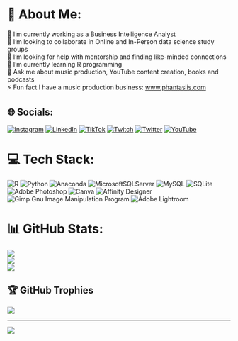 # 💫 About Me:
🔭 I’m currently working as a Business Intelligence Analyst<br>👯 I’m looking to collaborate in Online and In-Person data science study groups<br>🤝 I’m looking for help with mentorship and finding like-minded connections<br>🌱 I’m currently learning R programming<br>💬 Ask me about music production, YouTube content creation, books and podcasts<br>⚡ Fun fact I have a music production business: www.phantasiis.com


## 🌐 Socials:
[![Instagram](https://img.shields.io/badge/Instagram-%23E4405F.svg?logo=Instagram&logoColor=white)](https://instagram.com/@phantasiis) [![LinkedIn](https://img.shields.io/badge/LinkedIn-%230077B5.svg?logo=linkedin&logoColor=white)](https://linkedin.com/in/ernestoanalyst) [![TikTok](https://img.shields.io/badge/TikTok-%23000000.svg?logo=TikTok&logoColor=white)](https://tiktok.com/@phantasiis) [![Twitch](https://img.shields.io/badge/Twitch-%239146FF.svg?logo=Twitch&logoColor=white)](https://twitch.tv/its_phantasiis) [![Twitter](https://img.shields.io/badge/Twitter-%231DA1F2.svg?logo=Twitter&logoColor=white)](https://twitter.com/@phantasiis) [![YouTube](https://img.shields.io/badge/YouTube-%23FF0000.svg?logo=YouTube&logoColor=white)](https://youtube.com/@Phantasiis) 

# 💻 Tech Stack:
![R](https://img.shields.io/badge/r-%23276DC3.svg?style=flat&logo=r&logoColor=white) ![Python](https://img.shields.io/badge/python-3670A0?style=flat&logo=python&logoColor=ffdd54) ![Anaconda](https://img.shields.io/badge/Anaconda-%2344A833.svg?style=flat&logo=anaconda&logoColor=white) ![MicrosoftSQLServer](https://img.shields.io/badge/Microsoft%20SQL%20Sever-CC2927?style=flat&logo=microsoft%20sql%20server&logoColor=white) ![MySQL](https://img.shields.io/badge/mysql-%2300f.svg?style=flat&logo=mysql&logoColor=white) ![SQLite](https://img.shields.io/badge/sqlite-%2307405e.svg?style=flat&logo=sqlite&logoColor=white) ![Adobe Photoshop](https://img.shields.io/badge/adobephotoshop-%2331A8FF.svg?style=flat&logo=adobephotoshop&logoColor=white) ![Canva](https://img.shields.io/badge/Canva-%2300C4CC.svg?style=flat&logo=Canva&logoColor=white) ![Affinity Designer](https://img.shields.io/badge/affinitydesginer-%231B72BE.svg?style=flat&logo=affinity-designer&logoColor=white) ![Gimp Gnu Image Manipulation Program](https://img.shields.io/badge/Gimp-657D8B?style=flat&logo=gimp&logoColor=FFFFFF) ![Adobe Lightroom](https://img.shields.io/badge/Adobe%20Lightroom-31A8FF.svg?style=flat&logo=Adobe%20Lightroom&logoColor=white)
# 📊 GitHub Stats:
![](https://github-readme-stats.vercel.app/api?username=ernestog27&theme=dark&hide_border=true&include_all_commits=true&count_private=false)<br/>
![](https://github-readme-streak-stats.herokuapp.com/?user=ernestog27&theme=dark&hide_border=true)<br/>
![](https://github-readme-stats.vercel.app/api/top-langs/?username=ernestog27&theme=dark&hide_border=true&include_all_commits=true&count_private=false&layout=compact)

## 🏆 GitHub Trophies
![](https://github-profile-trophy.vercel.app/?username=ernestog27&theme=darkhub&no-frame=true&no-bg=false&margin-w=4)

---
[![](https://visitcount.itsvg.in/api?id=ernestog27&icon=0&color=0)](https://visitcount.itsvg.in)

<!-- Proudly created with GPRM ( https://gprm.itsvg.in ) -->
